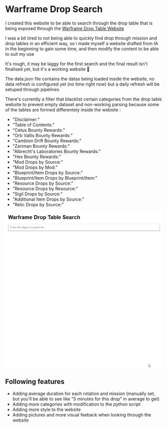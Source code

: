 # Warframe Drop Search

I created this website to be able to search through the drop table that is being exposed through the [Warframe Drop Table Website](https://warframe-web-assets.nyc3.cdn.digitaloceanspaces.com/uploads/cms/hnfvc0o3jnfvc873njb03enrf56.html#phoridassassination)

I was a bit tired to not being able to quickly find drop through mission and drop tables in an efficient way, so i made myself a website drafted from IA in the beginning to gain some time, and then modify the content to be able to suit my use

It's rough, it may be laggy for the first search and the final result isn't finalised yet, but it's a working website 🙂

The data.json file contains the datas being loaded inside the website, no data refresh is configured yet (no time right now) but a daily refresh will be setuped through pipelines

There's currently a filter that blacklist certain categories from the drop table website to prevent empty dataset and non-working parsing because some of the tables are formed differentely inside the website :
- "Disclaimer:"
- "Table of Contents:"
- "Cetus Bounty Rewards:"
- "Orb Vallis Bounty Rewards:"
- "Cambion Drift Bounty Rewards:"
- "Zariman Bounty Rewards:"
- "Albrecht's Laboratories Bounty Rewards:"
- "Hex Bounty Rewards:"
- "Mod Drops by Source:"
- "Mod Drops by Mod:"
- "Blueprint/Item Drops by Source:"
- "Blueprint/Item Drops by Blueprint/Item:"
- "Resource Drops by Source:"
- "Resource Drops by Resource:"
- "Sigil Drops by Source:"
- "Additional Item Drops by Source:"
- "Relic Drops by Source:"

![readme_gif](readme_gif.gif)

## Following features
- Adding average duration for each rotation and mission (manually set, but you'll be able to see like "5 minutes for this drop" in average to get)
- Adding more categories with modification to the python script
- Adding more style to the website
- Adding pictures and more visual feeback when looking through the website